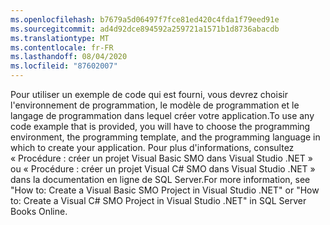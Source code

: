 ```yaml
---
ms.openlocfilehash: b7679a5d06497f7fce81ed420c4fda1f79eed91e
ms.sourcegitcommit: ad4d92dce894592a259721a1571b1d8736abacdb
ms.translationtype: MT
ms.contentlocale: fr-FR
ms.lasthandoff: 08/04/2020
ms.locfileid: "87602007"
---
```

<span data-ttu-id="aeffe-101">Pour utiliser un exemple de code qui est fourni, vous devrez choisir l'environnement de programmation, le modèle de programmation et le langage de programmation dans lequel créer votre application.</span><span class="sxs-lookup"><span data-stu-id="aeffe-101">To use any code example that is provided, you will have to choose the programming environment, the programming template, and the programming language in which to create your application.</span></span> <span data-ttu-id="aeffe-102">Pour plus d'informations, consultez « Procédure : créer un projet Visual Basic SMO dans Visual Studio .NET » ou « Procédure : créer un projet Visual C\# SMO dans Visual Studio .NET » dans la documentation en ligne de SQL Server.</span><span class="sxs-lookup"><span data-stu-id="aeffe-102">For more information, see "How to: Create a Visual Basic SMO Project in Visual Studio .NET" or "How to: Create a Visual C\# SMO Project in Visual Studio .NET" in SQL Server Books Online.</span></span>
